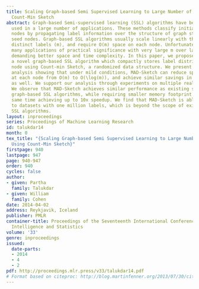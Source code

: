 ```yaml
---
title: Scaling Graph-based Semi Supervised Learning to Large Number of Labels Using
  Count-Min Sketch
abstract: Graph-based Semi-supervised learning (SSL) algorithms have been successfully
  used in a large number of applications. These methods classify initially unlabeled
  nodes by propagating label information over the structure of graph starting from
  seed nodes. Graph-based SSL algorithms usually scale linearly with the number of
  distinct labels (m), and require O(m) space on each node. Unfortunately, there exist
  many applications of practical significance with very large m over large graphs,
  demanding better space and time complexity. In this paper, we propose MAD-Sketch,
  a novel graph-based SSL algorithm which compactly stores label distribution on each
  node using Count-min Sketch, a randomized data structure. We present theoretical
  analysis showing that under mild conditions, MAD-Sketch can reduce space complexity
  at each node from O(m) to O(\log(m)), and achieve similar savings in time complexity
  as well. We support our analysis through experiments on multiple real world datasets.
  We observe that MAD-Sketch achieves similar performance as existing state-of-the-art
  graph-based SSL algorithms, while requiring smaller memory footprint and at the
  same time achieving up to 10x speedup. We find that MAD-Sketch is able to scale
  to datasets with one million labels, which is beyond the scope of existing graph-based
  SSL algorithms.
layout: inproceedings
series: Proceedings of Machine Learning Research
id: talukdar14
month: 0
tex_title: "{Scaling Graph-based Semi Supervised Learning to Large Number of Labels
  Using Count-Min Sketch}"
firstpage: 940
lastpage: 947
page: 940-947
order: 940
cycles: false
author:
- given: Partha
  family: Talukdar
- given: William
  family: Cohen
date: 2014-04-02
address: Reykjavik, Iceland
publisher: PMLR
container-title: Proceedings of the Seventeenth International Conference on Artificial
  Intelligence and Statistics
volume: '33'
genre: inproceedings
issued:
  date-parts:
  - 2014
  - 4
  - 2
pdf: http://proceedings.mlr.press/v33/talukdar14.pdf
# Format based on citeproc: http://blog.martinfenner.org/2013/07/30/citeproc-yaml-for-bibliographies/
---
```

